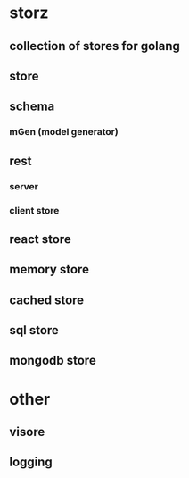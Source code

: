 # storz
## collection of stores for golang



## store



## schema

### mGen (model generator)



## rest

### server

### client store



## react store





## memory store

## cached store

## sql store

## mongodb store

# other




## visore


## logging





